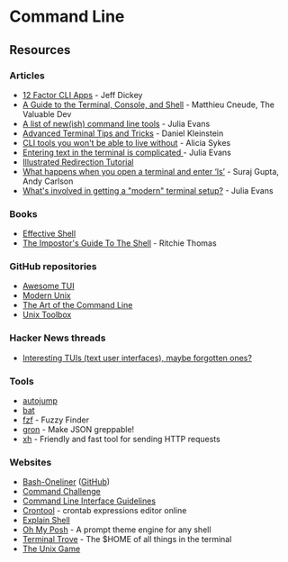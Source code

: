 # Command Line

## Resources

### Articles

* [12 Factor CLI Apps](https://medium.com/@jdxcode/12-factor-cli-apps-dd3c227a0e46) - Jeff Dickey
* [A Guide to the Terminal, Console, and Shell](https://thevaluable.dev/guide-terminal-shell-console/) - Matthieu Cneude, The Valuable Dev
* [A list of new(ish) command line tools](https://jvns.ca/blog/2022/04/12/a-list-of-new-ish--command-line-tools/) - Julia Evans
* [Advanced Terminal Tips and Tricks](https://www.bitsand.cloud/posts/terminal-tips/) - Daniel Kleinstein
* [CLI tools you won't be able to live without](https://dev.to/lissy93/cli-tools-you-cant-live-without-57f6) - Alicia Sykes
* [Entering text in the terminal is complicated ](https://jvns.ca/blog/2024/07/08/readline/)- Julia Evans
* [Illustrated Redirection Tutorial](https://wiki.bash-hackers.org/howto/redirection_tutorial)
* [What happens when you open a terminal and enter ‘ls’](https://www.warp.dev/blog/what-happens-when-you-open-a-terminal-and-enter-ls) - Suraj Gupta, Andy Carlson
* [What's involved in getting a "modern" terminal setup?](https://jvns.ca/blog/2025/01/11/getting-a-modern-terminal-setup/) - Julia Evans

### Books

* [Effective Shell](https://effective-shell.com/)
* [The Impostor's Guide To The Shell](https://helpthisbook.com/richie/impostors-guide-to-the-shell) - Ritchie Thomas

### GitHub repositories

* [Awesome TUI](https://github.com/rothgar/awesome-tuis)
* [Modern Unix](https://github.com/ibraheemdev/modern-unix)
* [The Art of the Command Line](https://github.com/jlevy/the-art-of-command-line)
* [Unix Toolbox](https://github.com/hukl/Unix-Toolbox)

### Hacker News threads

* [Interesting TUIs (text user interfaces), maybe forgotten ones?](https://news.ycombinator.com/item?id=40273177)

### Tools

* [autojump](https://github.com/wting/autojump)
* [bat](https://github.com/sharkdp/bat)
* [fzf](https://github.com/junegunn/fzf) - Fuzzy Finder
* [gron](https://github.com/tomnomnom/gron/) - Make JSON greppable!
* [xh](https://github.com/ducaale/xh) - Friendly and fast tool for sending HTTP requests

### Websites

* [Bash-Oneliner](https://onceupon.github.io/Bash-Oneliner/) ([GitHub](https://github.com/onceupon/Bash-Oneliner))
* [Command Challenge](https://cmdchallenge.com/)
* [Command Line Interface Guidelines](https://clig.dev/)
* [Crontool](https://tool.crontap.com/cronjob-debugger) - crontab expressions editor online
* [Explain Shell](https://explainshell.com)
* [Oh My Posh](https://ohmyposh.dev/) - A prompt theme engine for any shell
* [Terminal Trove](https://terminaltrove.com/) - The $HOME of all things in the terminal
* [The Unix Game](https://unixgame.io/unix50)
